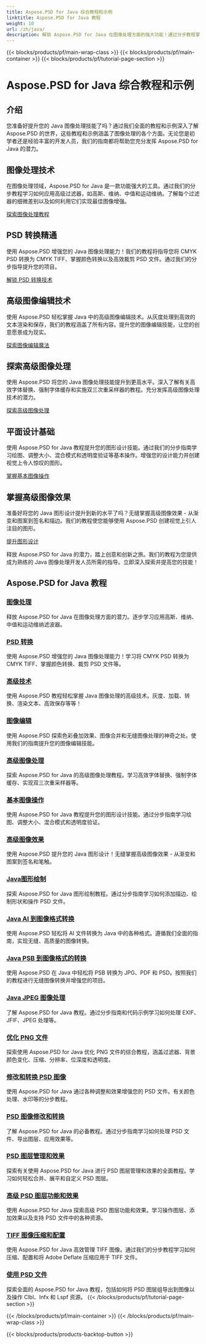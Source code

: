 ```yaml
---
title: Aspose.PSD for Java 综合教程和示例
linktitle: Aspose.PSD for Java 教程
weight: 10
url: /zh/java/
description: 解锁 Aspose.PSD for Java 在图像处理方面的强大功能！通过分步教程掌握高斯、维纳、中值和运动维纳等过滤器。
---
```


{{< blocks/products/pf/main-wrap-class >}}
{{< blocks/products/pf/main-container >}}
{{< blocks/products/pf/tutorial-page-section >}}

# Aspose.PSD for Java 综合教程和示例


## 介绍

您准备好提升您的 Java 图像处理技能了吗？通过我们全面的教程和示例深入了解 Aspose.PSD 的世界，这些教程和示例涵盖了图像处理的各个方面。无论您是初学者还是经验丰富的开发人员，我们的指南都将帮助您充分发挥 Aspose.PSD for Java 的潜力。

## 图像处理技术

在图像处理领域，Aspose.PSD for Java 是一款功能强大的工具。通过我们的分步教程学习如何应用高级过滤器，如高斯、维纳、中值和运动维纳。了解每个过滤器的细微差别以及如何利用它们实现最佳图像增强。

[探索图像处理教程](./image-processing/)

## PSD 转换精通

使用 Aspose.PSD 增强您的 Java 图像处理能力！我们的教程将指导您将 CMYK PSD 转换为 CMYK TIFF、掌握颜色转换以及高效裁剪 PSD 文件。通过我们的分步指导提升您的项目。

[解锁 PSD 转换技术](./psd-conversion/)

## 高级图像编辑技术

使用 Aspose.PSD 轻松掌握 Java 中的高级图像编辑技术。从灰度处理到高效的文本渲染和保存，我们的教程涵盖了所有内容。提升您的图像编辑技能，让您的创意愿景成为现实。

[探索图像编辑魔法](./image-editing/)

## 探索高级图像处理

使用 Aspose.PSD 将您的 Java 图像处理技能提升到更高水平。深入了解有关高效字体替换、强制字体缓存和实施双三次重采样器的教程。充分发挥高级图像处理技术的潜力。

[探索高级图像处理](./advanced-image-manipulation/)

## 平面设计基础

使用 Aspose.PSD for Java 教程提升您的图形设计技能。通过我们的分步指南学习绘图、调整大小、混合模式和透明度验证等基本操作。增强您的设计能力并创建视觉上令人惊叹的图形。

[掌握基本图像操作](./basic-image-operations/)

## 掌握高级图像效果

准备好将您的 Java 图形设计提升到新的水平了吗？无缝掌握高级图像效果 - 从渐变和图案到签名和描边。我们的教程使您能够使用 Aspose.PSD 创建视觉上引人注目的图形。

[提升图形设计](./advanced-image-effects/)

释放 Aspose.PSD for Java 的潜力，踏上创意和创新之旅。我们的教程为您提供成为熟练的 Java 图像处理开发人员所需的指导。立即深入探索并提高您的技能！
## Aspose.PSD for Java 教程
### [图像处理](./image-processing/)
释放 Aspose.PSD for Java 在图像处理方面的潜力。逐步学习应用高斯、维纳、中值和运动维纳滤波器。
### [PSD 转换](./psd-conversion/)
使用 Aspose.PSD 增强您的 Java 图像处理能力！学习将 CMYK PSD 转换为 CMYK TIFF、掌握颜色转换、裁剪 PSD 文件等。 
### [高级技术](./advanced-techniques/)
使用 Aspose.PSD 教程轻松掌握 Java 图像处理的高级技术。灰度、加载、转换、渲染文本、高效保存等等！
### [图像编辑](./image-editing/)
使用 Aspose.PSD 探索色彩叠加效果、图像合并和无缝图像处理的神奇之处。使用我们的指南提升您的图像编辑技能。
### [高级图像处理](./advanced-image-manipulation/)
探索 Aspose.PSD for Java 的高级图像处理教程。学习高效字体替换、强制字体缓存、实现双三次重采样器等。
### [基本图像操作](./basic-image-operations/)
使用 Aspose.PSD for Java 教程提升您的图形设计技能。通过分步指南学习绘图、调整大小、混合模式和透明度验证。
### [高级图像效果](./advanced-image-effects/)
使用 Aspose.PSD 提升您的 Java 图形设计！无缝掌握高级图像效果 - 从渐变和图案到签名和笔触。
### [Java图形绘制](./java-graphics-drawing/)
探索 Aspose.PSD for Java 图形绘制教程。通过分步指南学习如何添加描边、绘制形状和操作 PSD 文件。
### [Java AI 到图像格式转换](./java-ai-to-image-format-conversion/)
使用 Aspose.PSD 轻松将 AI 文件转换为 Java 中的各种格式。遵循我们全面的指南，实现无缝、高质量的图像转换。
### [Java PSB 到图像格式的转换](./java-psb-to-image-format-conversion/)
使用 Aspose.PSD 在 Java 中轻松将 PSB 转换为 JPG、PDF 和 PSD。按照我们的教程进行无缝图像转换并增强您的项目。
### [Java JPEG 图像处理](./java-jpeg-image-processing/)
了解 Aspose.PSD for Java 教程。通过分步指南和代码示例学习如何处理 EXIF、JFIF、JPEG 处理等。
### [优化 PNG 文件](./optimizing-png-files/)
探索使用 Aspose.PSD for Java 优化 PNG 文件的综合教程，涵盖过滤器、背景颜色变化、压缩、分辨率、位深度和透明度。
### [修改和转换 PSD 图像](./modifying-converting-psd-images/)
使用 Aspose.PSD for Java 通过各种调整和效果增强您的 PSD 文件。有关颜色处理、水印等的分步教程。
### [PSD 图像修改和转换](./psd-image-modification-conversion/)
了解 Aspose.PSD for Java 的必备教程。通过分步指南学习如何处理 PSD 文件、导出图层、应用效果等。
### [PSD 图层管理和效果](./psd-layer-management-effects/)
探索有关使用 Aspose.PSD for Java 进行 PSD 图层管理和效果的全面教程。学习如何轻松合并、展平和自定义 PSD 图层。
### [高级 PSD 图层功能和效果](./advanced-psd-layer-features-effects/)
使用 Aspose.PSD for Java 探索高级 PSD 图层功能和效果。学习操作图层、添加效果以及支持 PSD 文件中的各种资源。
### [TIFF 图像压缩和配置](./tiff-image-compression-configuration/)
使用 Aspose.PSD for Java 高效管理 TIFF 图像。通过我们的分步教程学习如何压缩、配置和将 Adobe Deflate 压缩应用于 TIFF 文件。
### [使用 PSD 文件](./working-with-psd-files/)
探索全面的 Aspose.PSD for Java 教程，包括如何将 PSD 图层组导出到图像以及操作 Clbl、Infx 和 Lspf 资源。
{{< /blocks/products/pf/tutorial-page-section >}}

{{< /blocks/products/pf/main-container >}}
{{< /blocks/products/pf/main-wrap-class >}}

{{< blocks/products/products-backtop-button >}}
